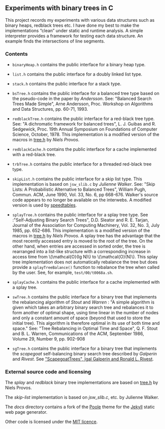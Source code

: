 ## Experiments with binary trees in C

This project records my experiments with various data structures such as binary 
heaps, redblack trees etc. I have done my best to make the implementations 
“clean” under static and runtime analysis. A simple interpreter provides a 
framework for testing each data structure. An example finds the intersections of 
line segments.

### Contents

- `binaryHeap.h` contains the public interface for a binary heap type.

- `list.h` contains the public interface for a doubly linked list type. 

- `stack.h` contains the public interface for a stack type. 

- `bsTree.h` contains the public interface for a balanced tree type based
on the pseudo-code in the paper by *Andersson*. See: "Balanced Search
Trees Made Simple", Arne Andersson, Proc. Workshop on Algorithms and Data
Structures, pp. 60-71, 1993.

- `redblackTree.h` contains the public interface for a red-black tree type. 
See: "A dichromatic framework for balanced trees", L. J. Guibas and
R. Sedgewick, Proc. 19th Annual Symposium on Foundations of Computer Science, 
October, 1978. This implementation is a modified version of the macros in 
[tree.h](https://github.com/provos/libevent-niels/blob/master/WIN32-Code/tree.h)
by *Niels Provos*.

- `redblackCache.h` contains the public interface for a cache implemented
with a red-black tree.

- `trbTree.h` contains the public interface for a threaded red-black tree 
type. 

- `skipList.h` contains the public interface for a skip list type. This
implementation is based on `jsw_slib.c` by *Julienne Walker*. See:
"Skip Lists: A Probabilistic Alternative to Balanced Trees", William Pugh,
Commun. ACM, June 1990, Vol. 33, No. 6, pp 668-676. Walker's source code
appears to no longer be available on the interwebs. A modified version is 
used by
[speedtables](https://github.com/flightaware/speedtables/tree/master/ctables/skiplists).

- `splayTree.h` contains the public interface for a splay tree type. 
See :"Self-Adjusting Binary Search Trees", D.D. Sleator and R. E. Tarjan,
Journal of the Association for Computing Machinery, Vol. 32, No. 3, July
1985, pp. 652-686. This implementation is a modified version of the macros in 
[tree.h](https://github.com/provos/libevent-niels/blob/master/WIN32-Code/tree.h)
by *Niels Provos*. A splay tree has the advantage that the most recently 
accessed entry is moved to the root of the tree. On the other hand, when entries 
are accessed in sorted order, the tree is rearranged into a list-like structure 
with a corresponding increase in access time from \\(\mathcal{O}(lg N)\\) to 
\\(\mathcal{O}(N)\\). This splay tree implementation does not automatically 
rebalance the tree but does provide a `splayTreeBalance()` function to rebalance 
the tree when called by the user. See, for example, `test/00/t0068a.sh`.

- `splayCache.h` contains the public interface for a cache implemented
with a splay tree. 

- `swTree.h` contains the public interface for a binary tree that implements
the rebalancing algorithm of *Stout* and *Warren* : "A simple algorithm is
given which takes an arbitrary binary search tree and rebalances it to form
another of optimal shape, using time linear in the number of nodes and only
a constant amount of space (beyond that used to store the initial tree).
This algorithm is therefore optimal in its use of both time and space."
See: "Tree Rebalancing in Optimal Time and Space", Q. F. Stout and
     B. L. Warren, Communications of the ACM, September 1986, Volume 29,
     Number 9, pp. 902-908

- `sgTree.h` contains the public interface for a binary tree that implements
the *scapegoat* self-balancing binary search tree described by *Galperin*
and *Rivest*. See ["ScapegoatTrees", Igal Galperin and 
Ronald L. Rivest](https://people.csail.mit.edu/rivest/pubs/GR93.pdf).

### External source code and licensing

The *splay* and *redblack* binary tree implementations are based on
[tree.h](https://github.com/provos/libevent-niels/blob/master/WIN32-Code/tree.h) 
 by Niels Provos.

The *skip-list* implementation is based on *jsw_slib.c*, etc. by Julienne Walker.

The *docs* directory contains a fork of the [Poole](http://getpoole.com)
theme for the [Jekyll](http://jekyllrb.com) static web page generator.

Other code is licensed under the [MIT licence](LICENCE).
